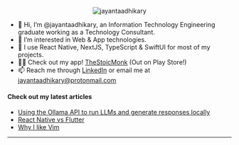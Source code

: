 
<p align="center"> <img src="https://komarev.com/ghpvc/?username=jayantaadhikary&label=Profile%20views&color=4fb589&style=flat" alt="jayantaadhikary" /> </p>

- 👋 Hi, I’m @jayantaadhikary, an Information Technology Engineering graduate working as a Technology Consultant.
- 👀 I’m interested in Web & App technologies. 
- 🌱 I use React Native, NextJS, TypeScript & SwiftUI for most of my projects.
- 🧑‍💻 Check out my app! [TheStoicMonk](https://thestoicmonk.xyz) (Out on Play Store!)
- 📫 Reach me through [LinkedIn](https://www.linkedin.com/in/jayanta-adhikary/) or email me at jayantaadhikary@protonmail.com

#### Check out my latest articles
- [Using the Ollama API to run LLMs and generate responses locally](https://dev.to/jayantaadhikary/using-the-ollama-api-to-run-llms-and-generate-responses-locally-18b7)
- [React Native vs Flutter](https://dev.to/jayantaadhikary/react-native-vs-flutter-my-opinion-770)
- [Why I like Vim](https://dev.to/jayantaadhikary/why-i-like-using-vim-40mi)

---



<!---
![Github Stats](https://github-readme-stats.vercel.app/api?username=jayantaadhikary&show_icons=true&theme=nightowl&locale=en)

[![trophy](https://github-profile-trophy.vercel.app/?username=jayantaadhikary&theme=tokyonight)]()

![Top Langs](https://github-readme-stats.vercel.app/api/top-langs/?username=jayantaadhikary&theme=nightowl)

[![@jayantaadhikary's Holopin board](https://holopin.me/jayantaadhikary)](https://holopin.io/@jayantaadhikary)

--->



<!---

<p><img align="center" src="https://github-readme-streak-stats.herokuapp.com/?user=jayantaadhikary&theme=nightowl" alt="jayantaadhikary" /></p>

jayantaadhikary/jayantaadhikary is a ✨ special ✨ repository because its `README.md` (this file) appears on your GitHub profile.
You can click the Preview link to take a look at your changes.
--->
